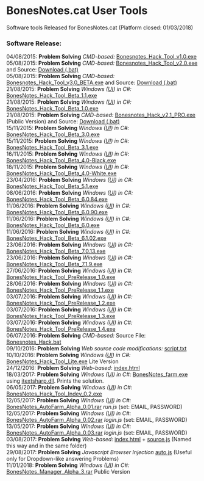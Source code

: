 # BonesNotes.cat User Tools
Software tools Released for BonesNotes.cat (Platform closed: 01/03/2018)
### Software Release:

04/08/2015: **Problem Solving** *CMD-based:* [Bonesnotes_Hack_Tool_v1.0.exe](Bonesnotes_Hack_Tool_v1.0.exe)\
05/08/2015: **Problem Solving** *CMD-based:* [Bonesnotes_Hack_Tool_v2.0.exe](Bonesnotes_Hack_Tool_v2.0.exe) and Source: [Download (.bat)](Bonesnotes_Hack_Tool_v2.0.bat)\
05/08/2015: **Problem Solving** *CMD-based:* [Bonesnotes_Hack_Tool_v3.0_BETA.exe](Bonesnotes_Hack_Tool_v3.0_BETA.exe) and Source: [Download (.bat)](Bonesnotes_Hack_v3.0_BETA.bat)\
21/08/2015: **Problem Solving**  *Windows ([UI](https://en.wikipedia.org/wiki/User_interface)) in C#:* [BonesNotes_Hack_Tool_Beta_1.1.exe](BonesNotes_Hack_Tool_Beta_1.1.exe)\
21/08/2015: **Problem Solving**  *Windows ([UI](https://en.wikipedia.org/wiki/User_interface)) in C#:* [BonesNotes_Hack_Tool_Beta_1.0.exe](BonesNotes_Hack_Tool_Beta_1.0.exe)\
21/08/2015: **Problem Solving** *CMD-based:* [Bonesnotes_Hack_v2.1_PRO.exe](Bonesnotes_Hack_v2.1_PRO.exe) (Public Version) and Source: [Download (.bat)](Bonesnotes_Hack_v2.1_PRO.bat)\
15/11/2015: **Problem Solving**  *Windows ([UI](https://en.wikipedia.org/wiki/User_interface)) in C#:* [BonesNotes_Hack_Tool_Beta_3.0.exe](BonesNotes_Hack_Tool_Beta_3.0.exe)\
15/11/2015: **Problem Solving**  *Windows ([UI](https://en.wikipedia.org/wiki/User_interface)) in C#:* [BonesNotes_Hack_Tool_Beta_3.1.exe](BonesNotes_Hack_Tool_Beta_3.1.exe)\
16/11/2015: **Problem Solving**  *Windows ([UI](https://en.wikipedia.org/wiki/User_interface)) in C#:* [BonesNotes_Hack_Tool_Beta_4.0-Black.exe](BonesNotes_Hack_Tool_Beta_4.0-Black.exe)\
18/11/2015: **Problem Solving**  *Windows ([UI](https://en.wikipedia.org/wiki/User_interface)) in C#:* [BonesNotes_Hack_Tool_Beta_4.0-White.exe](BonesNotes_Hack_Tool_Beta_4.0-White.exe)\
23/04/2016: **Problem Solving**  *Windows ([UI](https://en.wikipedia.org/wiki/User_interface)) in C#:* [BonesNotes_Hack_Tool_Beta_5.1.exe](BonesNotes_Hack_Tool_Beta_5.1.exe)\
08/06/2016: **Problem Solving**  *Windows ([UI](https://en.wikipedia.org/wiki/User_interface)) in C#:* [BonesNotes_Hack_Tool_Beta_6.0.84.exe](BonesNotes_Hack_Tool_Beta_6.0.84.exe)\
11/06/2016: **Problem Solving**  *Windows ([UI](https://en.wikipedia.org/wiki/User_interface)) in C#:* [BonesNotes_Hack_Tool_Beta_6.0.90.exe](BonesNotes_Hack_Tool_Beta_6.0.90.exe)\
11/06/2016: **Problem Solving**  *Windows ([UI](https://en.wikipedia.org/wiki/User_interface)) in C#:* [BonesNotes_Hack_Tool_Beta_6.0.exe](BonesNotes_Hack_Tool_Beta_6.0.exe)\
11/06/2016: **Problem Solving**  *Windows ([UI](https://en.wikipedia.org/wiki/User_interface)) in C#:* [BonesNotes_Hack_Tool_Beta_6.1.02.exe](BonesNotes_Hack_Tool_Beta_6.1.02.exe)\
23/06/2016: **Problem Solving**  *Windows ([UI](https://en.wikipedia.org/wiki/User_interface)) in C#:* [BonesNotes_Hack_Tool_Beta_7.0.13.exe](BonesNotes_Hack_Tool_Beta_7.0.13.exe)\
23/06/2016: **Problem Solving**  *Windows ([UI](https://en.wikipedia.org/wiki/User_interface)) in C#:* [BonesNotes_Hack_Tool_Beta_7.1.9.exe](BonesNotes_Hack_Tool_Beta_7.1.9.exe)\
27/06/2016: **Problem Solving**  *Windows ([UI](https://en.wikipedia.org/wiki/User_interface)) in C#:* [BonesNotes_Hack_Tool_PreRelease_1.0.exe](BonesNotes_Hack_Tool_PreRelease_1.0.exe)\
28/06/2016: **Problem Solving**  *Windows ([UI](https://en.wikipedia.org/wiki/User_interface)) in C#:* [BonesNotes_Hack_Tool_PreRelease_1.1.exe](BonesNotes_Hack_Tool_PreRelease_1.1.exe)\
03/07/2016: **Problem Solving**  *Windows ([UI](https://en.wikipedia.org/wiki/User_interface)) in C#:* [BonesNotes_Hack_Tool_PreRelease_1.2.exe](BonesNotes_Hack_Tool_PreRelease_1.2.exe)\
03/07/2016: **Problem Solving**  *Windows ([UI](https://en.wikipedia.org/wiki/User_interface)) in C#:* [BonesNotes_Hack_Tool_PreRelease_1.3.exe](BonesNotes_Hack_Tool_PreRelease_1.3.exe)\
03/07/2016: **Problem Solving**  *Windows ([UI](https://en.wikipedia.org/wiki/User_interface)) in C#:* [BonesNotes_Hack_Tool_PreRelease_1.4.exe](BonesNotes_Hack_Tool_PreRelease_1.4.exe)\
06/07/2016: **Problem Solving** *CMD-based:* Source File: [Bonesnotes_Hack.bat](Bonesnotes_Hack.bat)\
09/10/2016: **Problem Solving** *Web source code modifications:* [script.txt](script.txt)\
10/10/2016: **Problem Solving**  *Windows ([UI](https://en.wikipedia.org/wiki/User_interface)) in C#:* [BonesNotes_Hack_Tool_Lite.exe](BonesNotes_Hack_Tool_Lite.exe) Lite Version\
24/12/2016: **Problem Solving** *Web-based:* [index.html](index1.html)\
18/03/2017: **Problem Solving**  *Windows ([UI](https://en.wikipedia.org/wiki/User_interface)) in C#:* [BonesNotes_farm.exe](BonesNotes_farm.exe) using [itextsharp.dll](itextsharp.dll). Prints the solution.\
06/05/2017: **Problem Solving**  *Windows ([UI](https://en.wikipedia.org/wiki/User_interface)) in C#:* [BonesNotes_Hack_Tool_Indev_0.2.exe](BonesNotes_Hack_Tool_Indev_0.2.exe)\
12/05/2017: **Problem Solving**  *Windows ([UI](https://en.wikipedia.org/wiki/User_interface)) in C#:* [BonesNotes_AutoFarm_Alpha_0.01.rar](BonesNotes_AutoFarm_Alpha_0.01.rar) *run.js* (set: EMAIL, PASSWORD)\
12/05/2017: **Problem Solving**  *Windows ([UI](https://en.wikipedia.org/wiki/User_interface)) in C#:* [BonesNotes_AutoFarm_Alpha_0.02.rar](BonesNotes_AutoFarm_Alpha_0.02.rar) *login.js* (set: EMAIL, PASSWORD)\
13/05/2017: **Problem Solving**  *Windows ([UI](https://en.wikipedia.org/wiki/User_interface)) in C#:* [BonesNotes_AutoFarm_Alpha_0.03.rar](BonesNotes_AutoFarm_Alpha_0.03.rar) *login.js* (set: EMAIL, PASSWORD)\
03/08/2017: **Problem Solving** *Web-based:* [index.html](index2.html) + [source.js](source2.js) (Named this way and in the same folder)\
29/08/2017: **Problem Solving** *Javascript Browser Injection* [auto.js](auto.js) (Useful only for Dropdown-like answering Problems)\
11/01/2018: **Problem Solving**  *Windows ([UI](https://en.wikipedia.org/wiki/User_interface)) in C#:* [BonesNotes_Manager_Alpha_3.rar](BonesNotes_Manager_Alpha_3.rar) Public Version
